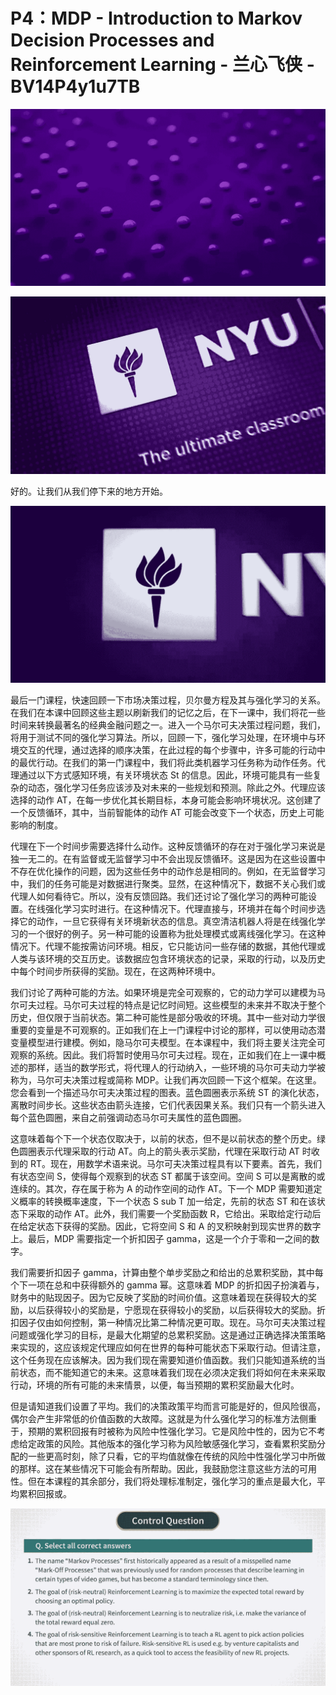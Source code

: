 # P4：MDP - Introduction to Markov Decision Processes and Reinforcement Learning - 兰心飞侠 - BV14P4y1u7TB



![](img/88e4ea6c1040cd84ca05356270ba29f8_0.png)



![](img/88e4ea6c1040cd84ca05356270ba29f8_1.png)

好的。让我们从我们停下来的地方开始。

![](img/88e4ea6c1040cd84ca05356270ba29f8_3.png)

最后一门课程，快速回顾一下市场决策过程，贝尔曼方程及其与强化学习的关系。在我们在本课中回顾这些主题以刷新我们的记忆之后，在下一课中，我们将花一些时间来转换最著名的经典金融问题之一。进入一个马尔可夫决策过程问题，我们，将用于测试不同的强化学习算法。所以，回顾一下，强化学习处理，在环境中与环境交互的代理，通过选择的顺序决策，在此过程的每个步骤中，许多可能的行动中的最优行动。在我们的第一门课程中，我们将此类机器学习任务称为动作任务。代理通过以下方式感知环境，有关环境状态 St 的信息。因此，环境可能具有一些复杂的动态，强化学习任务应该涉及对未来的一些规划和预测。除此之外。代理应该选择的动作 AT，在每一步优化其长期目标，本身可能会影响环境状况。这创建了一个反馈循环，其中，当前智能体的动作 AT 可能会改变下一个状态，历史上可能影响的制度。

代理在下一个时间步需要选择什么动作。这种反馈循环的存在对于强化学习来说是独一无二的。在有监督或无监督学习中不会出现反馈循环。这是因为在这些设置中不存在优化操作的问题，因为这些任务中的动作总是相同的。例如，在无监督学习中，我们的任务可能是对数据进行聚类。显然，在这种情况下，数据不关心我们或代理人如何看待它。所以，没有反馈回路。我们还讨论了强化学习的两种可能设置。在线强化学习实时进行。在这种情况下。代理直接与，环境并在每个时间步选择它的动作，一旦它获得有关环境新状态的信息。真空清洁机器人将是在线强化学习的一个很好的例子。另一种可能的设置称为批处理模式或离线强化学习。在这种情况下。代理不能按需访问环境。相反，它只能访问一些存储的数据，其他代理或人类与该环境的交互历史。该数据应包含环境状态的记录，采取的行动，以及历史中每个时间步所获得的奖励。现在，在这两种环境中。

我们讨论了两种可能的方法。如果环境是完全可观察的，它的动力学可以建模为马尔可夫过程。马尔可夫过程的特点是记忆时间短。这些模型的未来并不取决于整个历史，但仅限于当前状态。第二种可能性是部分吸收的环境。其中一些对动力学很重要的变量是不可观察的。正如我们在上一门课程中讨论的那样，可以使用动态潜变量模型进行建模。例如，隐马尔可夫模型。在本课程中，我们将主要关注完全可观察的系统。因此。我们将暂时使用马尔可夫过程。现在，正如我们在上一课中概述的那样，适当的数学形式，将代理人的行动纳入，一些环境的马尔可夫动力学被称为，马尔可夫决策过程或简称 MDP。让我们再次回顾一下这个框架。在这里。您会看到一个描述马尔可夫决策过程的图表。蓝色圆圈表示系统 ST 的演化状态，离散时间步长。这些状态由箭头连接，它们代表因果关系。我们只有一个箭头进入每个蓝色圆圈，来自之前强调动态马尔可夫属性的蓝色圆圈。

这意味着每个下一个状态仅取决于，以前的状态，但不是以前状态的整个历史。绿色圆圈表示代理采取的行动 AT。向上的箭头表示奖励，代理在采取行动 AT 时收到的 RT。现在，用数学术语来说。马尔可夫决策过程具有以下要素。首先，我们有状态空间 S，使得每个观察到的状态 ST 都属于该空间。空间 S 可以是离散的或连续的。其次，存在属于称为 A 的动作空间的动作 AT。下一个 MDP 需要知道定义概率的转换概率速度，下一个状态 S sub T 加一给定，先前的状态 ST 和在该状态下采取的动作 AT。此外，我们需要一个奖励函数 R，它给出。采取给定行动后在给定状态下获得的奖励。因此，它将空间 S 和 A 的叉积映射到现实世界的数字上。最后，MDP 需要指定一个折扣因子 gamma，这是一个介于零和一之间的数字。

我们需要折扣因子 gamma，计算由整个单步奖励之和给出的总累积奖励，其中每个下一项在总和中获得额外的 gamma 幂。这意味着 MDP 的折扣因子扮演着与，财务中的贴现因子。因为它反映了奖励的时间价值。这意味着现在获得较大的奖励，以后获得较小的奖励是，宁愿现在获得较小的奖励，以后获得较大的奖励。折扣因子仅由如何控制，第一种情况比第二种情况更可取。现在。马尔可夫决策过程问题或强化学习的目标，是最大化期望的总累积奖励。这是通过正确选择决策策略来实现的，这应该规定代理应如何在世界的每种可能状态下采取行动。但请注意，这个任务现在应该解决。因为我们现在需要知道价值函数。我们只能知道系统的当前状态，而不能知道它的未来。这意味着我们现在必须决定我们将如何在未来采取行动，环境的所有可能的未来情景，以便，每当预期的累积奖励最大化时。

但是请知道我们设置了平均。我们的决策政策平均而言可能是好的，但风险很高，偶尔会产生非常低的价值函数的大故障。这就是为什么强化学习的标准方法侧重于，预期的累积回报有时被称为风险中性强化学习。它是风险中性的，因为它不考虑给定政策的风险。其他版本的强化学习称为风险敏感强化学习，查看累积奖励分配的一些更高时刻，除了只看，它的平均值就像在传统的风险中性强化学习中所做的那样。这在某些情况下可能会有所帮助。因此，我鼓励您注意这些方法的可用性。但在本课程的其余部分，我们将处理标准制定，强化学习的重点是最大化，平均累积回报或。



![](img/88e4ea6c1040cd84ca05356270ba29f8_5.png)
